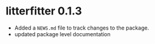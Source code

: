 # litterfitter 0.1.3

* Added a `NEWS.md` file to track changes to the package.
* updated package level documentation